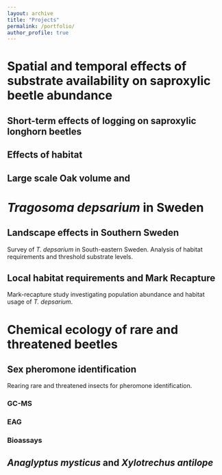 ```yaml
---
layout: archive
title: "Projects"
permalink: /portfolio/
author_profile: true
---
```


# Spatial and temporal effects of substrate availability on saproxylic beetle abundance

## Short-term effects of logging on saproxylic longhorn beetles
## Effects of habitat 
## Large scale Oak volume and 

# *Tragosoma depsarium* in Sweden 
## Landscape effects in Southern Sweden
Survey of *T. depsarium* in South-eastern Sweden. Analysis of habitat requirements and threshold substrate levels.

## Local habitat requirements and Mark Recapture 
Mark-recapture study investigating population abundance and habitat usage of *T. depsarium*.

# Chemical ecology of rare and threatened beetles
## Sex pheromone identification
Rearing rare and threatened insects for pheromone identification.
### GC-MS
### EAG
### Bioassays

## *Anaglyptus mysticus* and *Xylotrechus antilope*



